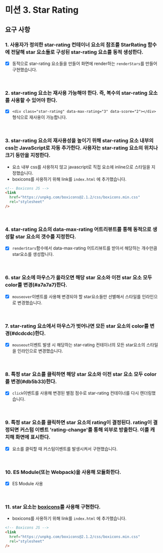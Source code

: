# 미션 3. Star Rating

## 요구 사항

### 1. 사용자가 정의한 star-rating 컨테이너 요소의 참조를 StarRating 함수에 전달해 star 요소들로 구성된 star-rating 요소를 동적 생성한다.

- [x] 동적으로 star-rating 요소들을 만들어 화면에 render하는 `renderStars`를 만들어 구현했습니다.

<br>

### 2. star-rating 요소는 재사용 가능해야 한다. 즉, 복수의 star-rating 요소를 사용할 수 있어야 한다.

- [x] `<div class="star-rating" data-max-rating="3" data-score="2"></div>` 형식으로 재사용이 가능합니다.

<br>

### 3. star-rating 요소의 재사용성을 높이기 위해 star-rating 요소 내부의 css는 JavaScript로 자동 추가한다. 사용자는 star-rating 요소의 위치나 크기 등만을 지정한다.

- 요소 내부 css를 사용하지 않고 javascript로 직접 요소에 inline으로 스타일을 지정했습니다.
- boxicons를 사용하기 위해 link를 `index.html` 에 추가했습니다.

```html
<!-- Boxicons JS -->
<link
  href="https://unpkg.com/boxicons@2.1.2/css/boxicons.min.css"
  rel="stylesheet"
/>
```

<br>

### 4. star-rating 요소의 data-max-rating 어트리뷰트를 통해 동적으로 생성할 star 요소의 갯수를 지정한다.

- [x] `renderStars`함수에서 data-max-rating 어트리뷰트를 받아서 해당하는 개수만큼 star요소를 생성합니다.

<br>

### 6. star 요소에 마우스가 올라오면 해당 star 요소와 이전 star 요소 모두 color를 변경(#a7a7a7)한다.

- [x] `mouseover`이벤트를 사용해 변경되야 할 star요소들만 선별해서 스타일를 인라인으로 변경했습니다.

<br>

### 7. star-rating 요소에서 마우스가 벗어나면 모든 star 요소의 color를 변경(#dcdcdc)한다.

- [x] `mouseout`이벤트 발생 시 해당하는 star-rating 컨테이너의 모든 star요소의 스타일을 인라인으로 변경했습니다.

<br>

### 8. 특정 star 요소를 클릭하면 해당 star 요소와 이전 star 요소 모두 color를 변경(#db5b33)한다.

- [x] `click`이벤트를 사용해 변경된 별점 점수로 star-rating 컨테이너를 다시 렌더링했습니다.

<br>

### 9. 특정 star 요소를 클릭하면 star 요소의 rating이 결정된다. rating이 결정되면 커스텀 이벤트 'rating-change'를 통해 외부로 방출한다. 이를 캐치해 화면에 표시한다.

- [x] 요소를 클릭할 때 커스텀이벤트를 발생시켜서 구현했습니다.

<br>

### 10. ES Module(또는 Webpack)을 사용해 모듈화한다.

- [x] ES Module 사용

<br>

### 11. star 요소는 [boxicons](https://boxicons.com/)를 사용해 구현한다.

- boxicons를 사용하기 위해 link를 `index.html` 에 추가했습니다.

```html
<!-- Boxicons JS -->
<link
  href="https://unpkg.com/boxicons@2.1.2/css/boxicons.min.css"
  rel="stylesheet"
/>
```
